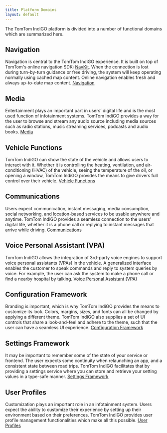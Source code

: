 ```yaml
---
title: Platform Domains
layout: default
---
```


The TomTom IndiGO platform is divided into a number of functional domains which are summarized here.

## Navigation

Navigation is central to the TomTom IndiGO experience. It is built on top of TomTom's online
navigation SDK: [NavKit](https://developer.tomtom.com/docs-and-tools). When the connection is lost
during turn-by-turn guidance or free driving, the system will keep operating normally using cached
map content. Online navigation enables fresh and always up-to-date map content.
[Navigation](/tomtom-indigo/documentation/development/platform-domains/navigation)

## Media

Entertainment plays an important part in users’ digital life and is the most used function of
infotainment systems. TomTom IndiGO provides a way for the user to browse and stream any audio
source including media sources such as radio stations, music streaming services, podcasts and audio
books. [Media](/tomtom-indigo/documentation/development/platform-domains/media)

## Vehicle Functions

TomTom IndiGO can show the state of the vehicle and allows users to interact with it. Whether it is
controlling the heating, ventilation, and air-conditioning (HVAC) of the vehicle, seeing the
temperature of the oil, or opening a window, TomTom IndiGO provides the means to give drivers full
control over their vehicle.
[Vehicle Functions](/tomtom-indigo/documentation/development/platform-domains/vehicle-functions)

## Communications

Users expect communication, instant messaging, media consumption, social networking, and
location-based services to be usable anywhere and anytime. TomTom IndiGO provides a seamless
connection to the users’ digital life, whether it is a phone call or replying to instant messages
that arrive while driving.
[Communications](/tomtom-indigo/documentation/development/platform-domains/communications)

## Voice Personal Assistant (VPA)

TomTom IndiGO allows the integration of 3rd-party voice engines to support voice personal assistants
(VPAs) in the vehicle. A generalized interface enables the customer to speak commands and reply to
system queries by voice. For example, the user can ask the system to make a phone call or find a
nearby hospital by talking.
[Voice Personal Assistant (VPA)](/tomtom-indigo/documentation/development/platform-domains/voice-personal-assistant-vpa)

## Configuration Framework

Branding is important, which is why TomTom IndiGO provides the means to customize its look. Colors,
margins, sizes, and fonts can all be changed by applying a different theme. TomTom IndiGO also
supplies a set of UI controls that share a look-and-feel and adhere to the theme, such that the
user can have a seamless UI experience.
[Configuration Framework](/tomtom-indigo/documentation/development/platform-domains/configuration-framework)

## Settings Framework

It may be important to remember some of the state of your service or frontend. The user expects some
continuity when relaunching an app, and a consistent state between road trips. TomTom IndiGO
facilitates that by providing a settings service where you can store and retrieve your setting
values in a type-safe manner.
[Settings Framework](/tomtom-indigo/documentation/development/platform-domains/settings-framework)

## User Profiles

Customization plays an important role in an infotainment system. Users expect the ability to
customize their experience by setting up their environment based on their preferences. TomTom IndiGO
provides user profile management functionalities which make all this possible.
[User Profiles](/tomtom-indigo/documentation/development/platform-domains/user-profiles)

